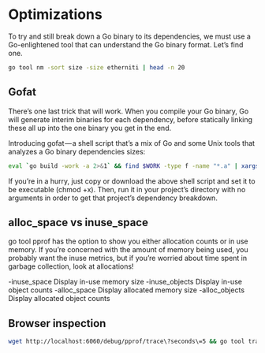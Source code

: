 # Optimizations

To try and still break down a Go binary to its dependencies, we must use a Go-enlightened tool that can understand the Go binary format. Let’s find one.

```bash
go tool nm -sort size -size etherniti | head -n 20
```

## Gofat

There’s one last trick that will work. When you compile your Go binary, Go will generate interim binaries for each dependency, before statically linking these all up into the one binary you get in the end.

Introducing gofat — a shell script that’s a mix of Go and some Unix tools that analyzes a Go binary dependencies sizes:

```bash
eval `go build -work -a 2>&1` && find $WORK -type f -name "*.a" | xargs -I{} du -hxs "{}" | gsort -rh | sed -e s:${WORK}/::g
```

If you’re in a hurry, just copy or download the above shell script and set it to be executable (chmod +x). Then, run it in your project’s directory with no arguments in order to get that project’s dependency breakdown.

## alloc_space vs inuse_space

go tool pprof has the option to show you either allocation counts or in use memory. If you’re concerned with the amount of memory being used, you probably want the inuse metrics, but if you’re worried about time spent in garbage collection, look at allocations!

  -inuse_space      Display in-use memory size
  -inuse_objects    Display in-use object counts
  -alloc_space      Display allocated memory size
  -alloc_objects    Display allocated object counts

## Browser inspection

```bash
wget http://localhost:6060/debug/pprof/trace\?seconds\=5 && go tool trace pprof
```

